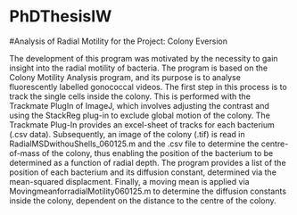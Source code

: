 # PhDThesisIW
#Analysis of Radial Motility for the Project: Colony Eversion 

The development of this program was motivated by the necessity to gain insight into the radial motility of bacteria. The program is based on the Colony Motility Analysis program, and its purpose is to analyse fluorescently labelled gonococcal videos. The first step in this process is to track the single cells inside the colony. This is performed with the Trackmate PlugIn of ImageJ, which involves adjusting the contrast and using the StackReg plug-in to exclude global motion of the colony. The Trackmate Plug-In provides an excel-sheet of tracks for each bacterium (.csv data). Subsequently, an image of the colony (.tif) is read in RadialMSDwithouShells_060125.m and the .csv file to determine the centre-of-mass of the colony, thus enabling the position of the bacterium to be determined as a function of radial depth. The program provides a list of the position of each bacterium and its diffusion constant, determined via the mean-squared displacment. Finally, a moving mean is applied via MovingmeanforradialMotility060125.m to determine the diffusion constants inside the colony, dependent on the distance to the centre of the colony.
